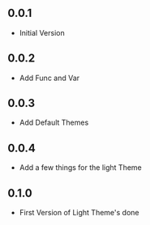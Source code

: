 ## 0.0.1

* Initial Version 

## 0.0.2

* Add Func and Var

## 0.0.3

* Add Default Themes


## 0.0.4

* Add a few things for the light Theme

## 0.1.0

* First Version of Light Theme's done